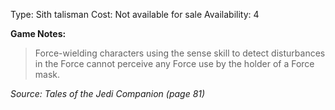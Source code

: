Type: Sith talisman
Cost: Not available for sale
Availability: 4

**Game Notes:**
> Force-wielding characters using the sense skill to detect disturbances in the Force cannot perceive any Force use by the holder of a Force mask.

*Source: Tales of the Jedi Companion (page 81)*